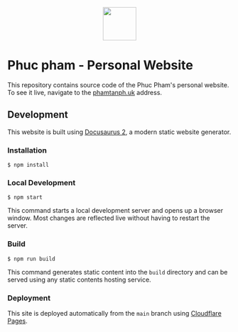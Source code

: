 <p align="center">
 <img src="https://raw.githubusercontent.com/pkosiec/website/main/static/img/logo.png" width="75">
</p>

# Phuc pham - Personal Website

This repository contains source code of the Phuc Pham's personal website. To see it live, navigate to the [phamtanph.uk](https://phamtanph.uk) address.

## Development

This website is built using [Docusaurus 2](https://docusaurus.io/), a modern static website generator.

### Installation

```
$ npm install
```

### Local Development

```
$ npm start
```

This command starts a local development server and opens up a browser window. Most changes are reflected live without having to restart the server.

### Build

```
$ npm run build
```

This command generates static content into the `build` directory and can be served using any static contents hosting service.

### Deployment

This site is deployed automatically from the `main` branch using [Cloudflare Pages](https://pages.cloudflare.com/).

